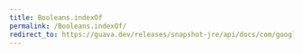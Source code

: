 ```yaml
---
title: Booleans.indexOf
permalink: /Booleans.indexOf/
redirect_to: https://guava.dev/releases/snapshot-jre/api/docs/com/google/common/primitives/Booleans.html#indexOf-boolean:A-boolean-
---
```

